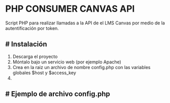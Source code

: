 # **PHP CONSUMER CANVAS API**
Script PHP para realizar llamadas a la API de el LMS Canvas por medio de la autentificación por token.

## #  Instalación
1. Descarga el proyecto
2. Móntalo bajo un servicio web (por ejemplo Apache)
3. Crea en la raiz un archivo de nombre config.php con las variables globales $host y $access_key
4. 

## #  Ejemplo de archivo config.php

<?php

global $access_key, $host;

$host = "https://TU_DOMINIO_INSTANCIA_DE_CANVAS.instructure.com";
$access_key = "AQUI_TU_API_KEY";
